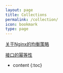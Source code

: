 ```yaml
---
layout: page
title: Collections
permalink: /collection/
icon: bookmark
type: page
---
```


[关于Nginx的均衡策略](https://kaiwu.lagou.com/course/courseInfo.htm?sid=&courseId=59&lagoufrom=noapp#/detail/pc?id=1793)

[接口的幂等性](https://kaiwu.lagou.com/course/courseInfo.htm?sid=&courseId=59&lagoufrom=noapp#/detail/pc?id=1791)

* content
{:toc}


